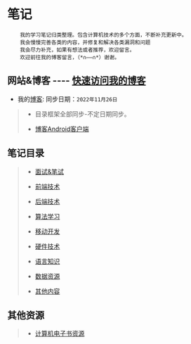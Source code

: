# 笔记

```text
    我的学习笔记归类整理。包含计算机技术的多个方面，不断补充更新中。
    我会慢慢完善各类的内容，并修复和解决各类漏洞和问题
    我会尽力补充，如果有想法或者推荐，欢迎留言。
    欢迎前往我的博客留言，（*∩——∩*）谢谢。
```

## 网站&博客  ----  [快速访问我的博客](http://blog.shencangblue.com)

* 我的[博客](http://blog.shencangblue.com):
同步日期：`2022年11月26日`
>
>* 目录框架全部同步-不定日期同步。
>
>* [博客Android客户端](https://github.com/shencang/Blog_ReactNative)

## 笔记目录

>
>* [面试&笔试](https://github.com/shencang/note/tree/master/%E9%9D%A2%E8%AF%95%26%E7%AC%94%E8%AF%95(Interview%20%26%20written%20test))
>
>* [前端技术](https://github.com/shencang/note/tree/master/%E5%89%8D%E7%AB%AF%E6%8A%80%E6%9C%AF(Front-end%20technology))
>
>* [后端技术](https://github.com/shencang/note/tree/master/%E5%90%8E%E7%AB%AF%E6%8A%80%E6%9C%AF(Backend%20technology))
>
>* [算法学习](https://github.com/shencang/note/tree/master/%E7%AE%97%E6%B3%95%E5%AD%A6%E4%B9%A0(Algorithm%20learning))
>
>* [移动开发](https://github.com/shencang/note/tree/master/%E7%A7%BB%E5%8A%A8%E5%BC%80%E5%8F%91(Mobile%20development))
>
>* [硬件技术](https://github.com/shencang/note/tree/master/%E7%A1%AC%E4%BB%B6%E6%8A%80%E6%9C%AF(Hardware%20technology))
>
>* [语言知识](https://github.com/shencang/note/tree/master/%E8%AF%AD%E8%A8%80%E7%9F%A5%E8%AF%86(Language%20knowledge))
>
>* [数据资源](https://github.com/shencang/note/tree/master/%E6%95%B0%E6%8D%AE%E8%B5%84%E6%BA%90(Data%20resource))
>
>* [其他内容](https://github.com/shencang/note/tree/master/%E5%85%B6%E4%BB%96%E5%86%85%E5%AE%B9(Other%20content))
>
## 其他资源

>* [计算机电子书资源](https://github.com/niudai/How-to-be-a-good-programmer)
>
